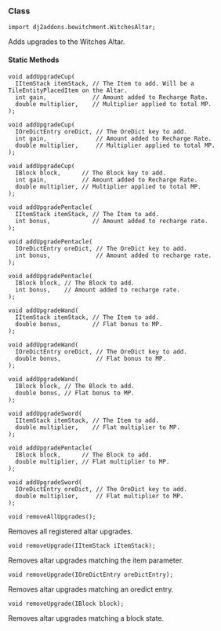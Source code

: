 ### Class

```zenscript
import dj2addons.bewitchment.WitchesAltar;
```

Adds upgrades to the Witches Altar.


#### Static Methods

```zenscript
void addUpgradeCup(
  IItemStack itemStack, // The Item to add. Will be a TileEntityPlacedItem on the Altar.
  int gain,             // Amount added to Recharge Rate.
  double multiplier,    // Multiplier applied to total MP.
);
```


```zenscript
void addUpgradeCup(
  IOreDictEntry oreDict, // The OreDict key to add.
  int gain,              // Amount added to Recharge Rate.
  double multiplier,     // Multiplier applied to total MP.
);
```


```zenscript
void addUpgradeCup(
  IBlock block,      // The Block key to add.
  int gain,          // Amount added to Recharge Rate.
  double multiplier, // Multiplier applied to total MP.
);
```


```zenscript
void addUpgradePentacle(
  IItemStack itemStack, // The Item to add.
  int bonus,            // Amount added to recharge rate.
);
```


```zenscript
void addUpgradePentacle(
  IOreDictEntry oreDict, // The OreDict key to add.
  int bonus,             // Amount added to recharge rate.
);
```


```zenscript
void addUpgradePentacle(
  IBlock block, // The Block to add.
  int bonus,    // Amount added to recharge rate.
);
```


```zenscript
void addUpgradeWand(
  IItemStack itemStack, // The Item to add.
  double bonus,         // Flat bonus to MP.
);
```


```zenscript
void addUpgradeWand(
  IOreDictEntry oreDict, // The OreDict key to add.
  double bonus,          // Flat bonus to MP.
);
```


```zenscript
void addUpgradeWand(
  IBlock block, // The Block to add.
  double bonus, // Flat bonus to MP.
);
```


```zenscript
void addUpgradeSword(
  IItemStack itemStack, // The Item to add.
  double multiplier,    // Flat multiplier to MP.
);
```


```zenscript
void addUpgradePentacle(
  IBlock block,      // The Block to add.
  double multiplier, // Flat multiplier to MP.
);
```


```zenscript
void addUpgradeSword(
  IOreDictEntry oreDict, // The OreDict key to add.
  double multiplier,     // Flat multiplier to MP.
);
```


```zenscript
void removeAllUpgrades();
```

Removes all registered altar upgrades.

```zenscript
void removeUpgrade(IItemStack iItemStack);
```

Removes altar upgrades matching the item parameter.

```zenscript
void removeUpgrade(IOreDictEntry oreDictEntry);
```

Removes altar upgrades matching an oredict entry.

```zenscript
void removeUpgrade(IBlock block);
```

Removes altar upgrades matching a block state.

